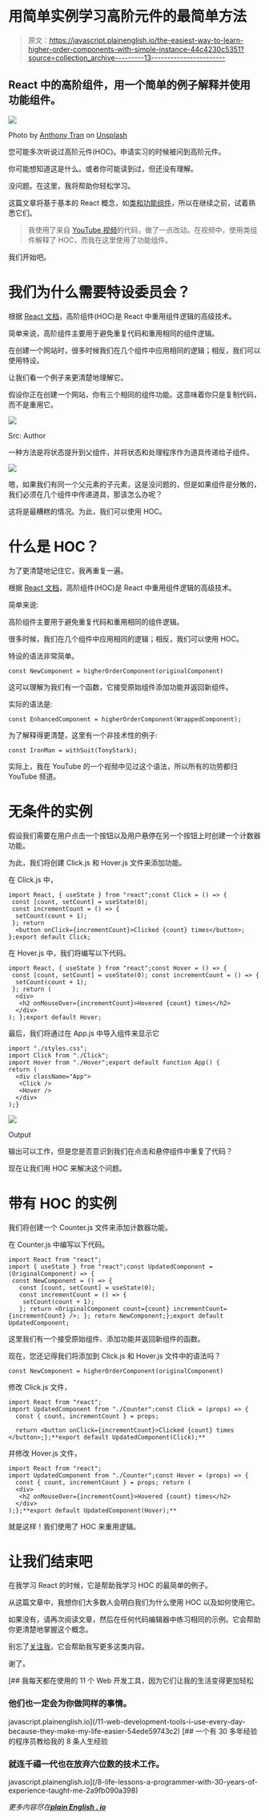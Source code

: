 # 用简单实例学习高阶元件的最简单方法

> 原文：<https://javascript.plainenglish.io/the-easiest-way-to-learn-higher-order-components-with-simple-instance-44c4230c5351?source=collection_archive---------13----------------------->

## React 中的高阶组件，用一个简单的例子解释并使用功能组件。

![](img/ed9da84c2d1fe9450c45241d81ede67f.png)

Photo by [Anthony Tran](https://unsplash.com/@anthonytran?utm_source=medium&utm_medium=referral) on [Unsplash](https://unsplash.com?utm_source=medium&utm_medium=referral)

您可能多次听说过高阶元件(HOC)。申请实习的时候被问到高阶元件。

你可能想知道这是什么。或者你可能读到过，但还没有理解。

没问题。在这里，我将帮助你轻松学习。

这篇文章将基于基本的 React 概念，如[类和功能组件](https://medium.com/code-blog/learn-react-components-for-your-next-react-or-react-native-project-bcf69cd81752)，所以在继续之前，试着熟悉它们。

> 我使用了来自 [YouTube 视频](https://youtu.be/rsBQj6X7UK8)的代码，做了一点改动。在视频中，使用类组件解释了 HOC，而我在这里使用了功能组件。

我们开始吧。

# **我们为什么需要特设委员会？**

根据 [React 文档](https://reactjs.org/docs/higher-order-components.html)，高阶组件(HOC)是 React 中重用组件逻辑的高级技术。

简单来说，高阶组件主要用于避免重复代码和重用相同的组件逻辑。

在创建一个网站时，很多时候我们在几个组件中应用相同的逻辑；相反，我们可以使用特设。

让我们看一个例子来更清楚地理解它。

假设你正在创建一个网站，你有三个相同的组件功能。这意味着你只是复制代码，而不是重用它。

![](img/89700ec0135fa13e9c84652a05b9aa44.png)

Src: Author

一种方法是将状态提升到父组件，并将状态和处理程序作为道具传递给子组件。

![](img/5bfe423a8f172d34cc392882e1079845.png)

嗯，如果我们有同一个父元素的子元素，这是没问题的，但是如果组件是分散的，我们必须在几个组件中传递道具，那该怎么办呢？

这将是最糟糕的情况。为此，我们可以使用 HOC。

# 什么是 HOC？

为了更清楚地记住它，我再重复一遍。

根据 [React 文档](https://reactjs.org/docs/higher-order-components.html)，高阶组件(HOC)是 React 中重用组件逻辑的高级技术。

简单来说:

高阶组件主要用于避免重复代码和重用相同的组件逻辑。

很多时候，我们在几个组件中应用相同的逻辑；相反，我们可以使用 HOC。

特设的语法非常简单。

```
const NewComponent = higherOrderComponent(originalComponent)
```

这可以理解为我们有一个函数，它接受原始组件添加功能并返回新组件。

实际的语法是:

```
const EnhancedComponent = higherOrderComponent(WrappedComponent);
```

为了解释得更清楚，这里有一个非技术性的例子:

```
const IronMan = withSuit(TonyStark);
```

实际上，我在 YouTube 的一个视频中见过这个语法，所以所有的功劳都归 YouTube 频道。

# 无条件的实例

假设我们需要在用户点击一个按钮以及用户悬停在另一个按钮上时创建一个计数器功能。

为此，我们将创建 Click.js 和 Hover.js 文件来添加功能。

在 Click.js 中，

```
import React, { useState } from "react";const Click = () => {
 const [count, setCount] = useState(0);
 const incrementCount = () => {
  setCount(count + 1);
 }; return 
  <button onClick={incrementCount}>Clicked {count} times</button>;
};export default Click;
```

在 Hover.js 中，我们将编写以下代码。

```
import React, { useState } from "react";const Hover = () => {
 const [count, setCount] = useState(0); const incrementCount = () => {
  setCount(count + 1);
 }; return (
  <div>
   <h2 onMouseOver={incrementCount}>Hovered {count} times</h2>
  </div>
); };export default Hover;
```

最后，我们将通过在 App.js 中导入组件来显示它

```
import "./styles.css";
import Click from "./Click";
import Hover from "./Hover";export default function App() {
return (
  <div className="App">
   <Click />
   <Hover />
  </div>
);}
```

![](img/67366ac4d3be65fb24650033baa51ced.png)

Output

输出可以工作，但是您是否意识到我们在点击和悬停组件中重复了代码？

现在让我们用 HOC 来解决这个问题。

# 带有 HOC 的实例

我们将创建一个 Counter.js 文件来添加计数器功能。

在 Counter.js 中编写以下代码。

```
import React from "react";
import { useState } from "react";const UpdatedComponent = (OriginalComponent) => {
 const NewComponent = () => {
   const [count, setCount] = useState(0);
   const incrementCount = () => {
    setCount(count + 1);
   }; return <OriginalComponent count={count} incrementCount={incrementCount} />; }; return NewComponent;};export default UpdatedComponent;
```

这里我们有一个接受原始组件、添加功能并返回新组件的函数。

现在，您还记得我们将添加到 Click.js 和 Hover.js 文件中的语法吗？

```
const NewComponent = higherOrderComponent(originalComponent)
```

修改 Click.js 文件，

```
import React from "react";
import UpdatedComponent from "./Counter";const Click = (props) => {
  const { count, incrementCount } = props;

  return <button onClick={incrementCount}>Clicked {count} times </button>;};**export default UpdatedComponent(Click);**
```

并修改 Hover.js 文件，

```
import React from "react";
import UpdatedComponent from "./Counter";const Hover = (props) => {
  const { count, incrementCount } = props; return (
  <div>
   <h2 onMouseOver={incrementCount}>Hovered {count} times</h2>
  </div>
);};**export default UpdatedComponent(Hover);**
```

就是这样！我们使用了 HOC 来重用逻辑。

# 让我们结束吧

在我学习 React 的时候，它是帮助我学习 HOC 的最简单的例子。

从这篇文章中，我想你们大多数人会明白我们为什么使用 HOC 以及如何使用它。

如果没有，请再次阅读文章，然后在任何代码编辑器中练习相同的示例。它会帮助你更清楚地掌握这个概念。

别忘了[关注我](https://nitinfab.medium.com/)，它会帮助我写更多这类内容。

谢了。

[](/11-web-development-tools-i-use-every-day-because-they-make-my-life-easier-54ede59743c2) [## 我每天都在使用的 11 个 Web 开发工具，因为它们让我的生活变得更加轻松

### 他们也一定会为你做同样的事情。

javascript.plainenglish.io](/11-web-development-tools-i-use-every-day-because-they-make-my-life-easier-54ede59743c2) [](/8-life-lessons-a-programmer-with-30-years-of-experience-taught-me-2a9fb090a398) [## 一个有 30 多年经验的程序员教给我的 8 条人生经验

### 就连千禧一代也在放弃六位数的技术工作。

javascript.plainenglish.io](/8-life-lessons-a-programmer-with-30-years-of-experience-taught-me-2a9fb090a398) 

*更多内容尽在*[***plain English . io***](http://plainenglish.io/)